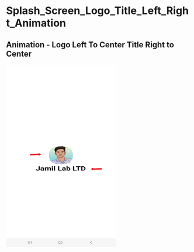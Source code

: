# Splash_Screen_Logo_Title_Left_Right_Animation

## Animation - Logo Left To Center Title Right to Center

<img src="/image/LeftRight.jpg" alt="LogIn" width="300" height="500">
